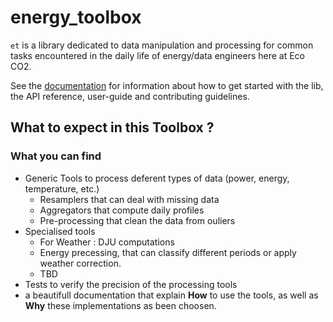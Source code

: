 # energy_toolbox

`et` is a library dedicated to data manipulation and processing for common tasks
encountered in the daily life of energy/data engineers here at Eco CO2.

See the [documentation](http://recherche.gitlab-pages.ecoco2.com/energy_toolbox/html/)
for information about how to get started with the lib, the API reference, user-guide
and contributing guidelines.

## What to expect in this Toolbox ?

### What you can find

- Generic Tools to process deferent types of data (power, energy, temperature, etc.)
    - Resamplers that can deal with missing data
    - Aggregators that compute daily profiles
    - Pre-processing that clean the data from ouliers
- Specialised tools
    - For Weather : DJU computations
    - Energy precessing, that can classify different periods or apply weather correction.
    - TBD
- Tests to verify the precision of the processing tools
- a beautifull documentation that explain **How** to use the tools, as well as
  **Why** these implementations as been choosen.
